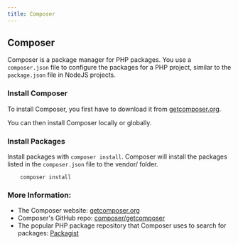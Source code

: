 ```yaml
---
title: Composer
---
```

## Composer

Composer is a package manager for PHP packages. You use a `composer.json` file to configure the packages for a PHP project, similar to the `package.json` file in NodeJS projects.

### Install Composer

To install Composer, you first have to download it from <a href='https://getcomposer.org/download/' target='_blank' rel='nofollow'>getcomposer.org</a>.

You can then install Composer locally or globally. 

### Install Packages

Install packages with `composer install`. Composer will install the packages listed in the `composer.json` file to the vendor/ folder.

```shell
    composer install 
```

### More Information:
* The Composer website: <a href='https://getcomposer.org/' target='_blank' rel='nofollow'>getcomposer.org</a>
* Composer's GitHub repo: <a href='https://github.com/composer/getcomposer.org' target='_blank' rel='nofollow'>composer/getcomposer</a>
* The popular PHP package repository that Composer uses to search for packages: <a href='https://packagist.org/' target='_blank' rel='nofollow'>Packagist</a>